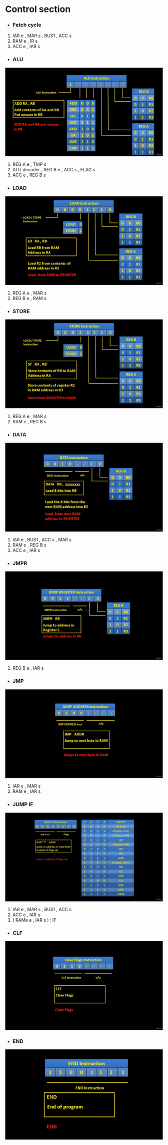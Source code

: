 

# Control section

* ### Fetch cycle

1. IAR e , MAR s , BUS1 , ACC s
2. RAM e , IR s
3. ACC e , IAR s

* ### ALU

<img src="img/ALU-instructions.png" alt="">

1. REG A e , TMP s
2. ALU decoder , REG B e , ACC s , FLAG s
3. ACC e , REG B s

* ### LOAD

<img src="img/LOAD-instructions.png" alt="">

1. REG A e , MAR s
2. REG B e , RAM s

* ### STORE

<img src="img/STORE-instructions.png" alt="">

1. REG A e , MAR s
2. RAM e , REG B s

* ### DATA

<img src="img/DATA-instruction.png" alt="">

1. IAR e , BUS1 , ACC s , MAR s
2. RAM e , REG B s
3. ACC e , IAR s

* ### JMPR

<img src="img/JMPR-instruction.png" alt="">

1. REG B e , IAR s

* ### JMP

<img src="img/JMP-instr.png" alt="">

1. IAR e , MAR s
2. RAM e , IAR s

* ### JUMP IF

<img src="img/JUMP-IF-instr.png" alt="">

1. IAR e , MAR s , BUS1 , ACC s
2. ACC e , IAR s
3. ( RAMe e , IAR s ) : IF

* ### CLF

<img src="img/CLF-instr.png" alt="">

* ### END

<img src="img/END-instr.png" alt="">






